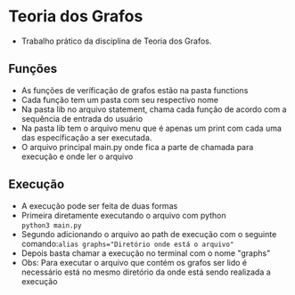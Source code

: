 # Teoria dos Grafos
- Trabalho prático da disciplina de Teoria dos Grafos.

## Funções
- As funções de veríficação de grafos estão na pasta functions
- Cada função tem um pasta com seu respectivo nome
- Na pasta lib no arquivo statement, chama cada função de acordo com a sequência de entrada do usuário
- Na pasta lib tem o arquivo menu que é apenas um print com cada uma das específicação a ser executada.
- O arquivo principal main.py onde fica a parte de chamada para execução e onde ler o arquivo

## Execução
- A execução pode ser feita de duas formas
- Primeira diretamente executando o arquivo com python   
 `python3 main.py`
- Segundo adicionando o arquivo ao path de execução com o seguinte comando:`alias graphs="Diretório onde está o arquivo"`
- Depois basta chamar a execução no terminal com o nome "graphs"
- Obs: Para executar o arquivo que contém os grafos ser lido é necessário está no mesmo diretório da onde está sendo realizada a execução
  
